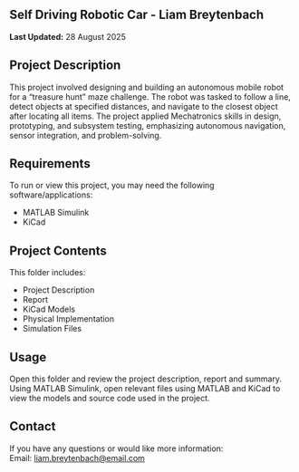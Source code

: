## Self Driving Robotic Car - Liam Breytenbach
**Last Updated:** 28 August 2025  

## Project Description
This project involved designing and building an autonomous mobile robot for a “treasure hunt” maze challenge. The robot was tasked to follow a line, detect objects at specified distances, and navigate to the closest object after locating all items. The project applied Mechatronics skills in design, prototyping, and subsystem testing, emphasizing autonomous navigation, sensor integration, and problem-solving.

## Requirements
To run or view this project, you may need the following software/applications:
- MATLAB Simulink
- KiCad

## Project Contents
This folder includes:
- Project Description
- Report
- KiCad Models
- Physical Implementation
- Simulation Files

## Usage
Open this folder and review the project description, report and summary. Using MATLAB Simulink, open relevant files using MATLAB and KiCad to view the models and source code used in the project.

## Contact
If you have any questions or would like more information:  
Email: liam.breytenbach@email.com  
